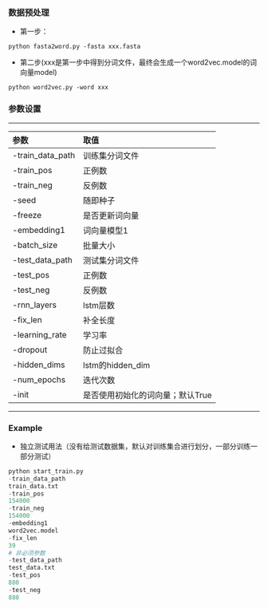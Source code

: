 ### 数据预处理
* 第一步：
```
python fasta2word.py -fasta xxx.fasta
```
* 第二步(xxx是第一步中得到分词文件，最终会生成一个word2vec.model的词向量model)
```
python word2vec.py -word xxx
```


### 参数设置
*********
|参数|取值|
|:-|:-|  
|-train_data_path|训练集分词文件|    
-train_pos|    	正例数  
-train_neg|       	反例数  
-seed     |    随即种子
-freeze     |     是否更新词向量
-embedding1      |  词向量模型1
-batch_size|    批量大小 
-test_data_path  | 	  测试集分词文件
-test_pos   | 	正例数  
-test_neg  |		反例数  
-rnn_layers|lstm层数
-fix_len   |		补全长度
-learning_rate   |学习率
-dropout| 防止过拟合
-hidden_dims|lstm的hidden_dim
-num_epochs|迭代次数
-init|是否使用初始化的词向量；默认True
************
### Example
* 独立测试用法（没有给测试数据集，默认对训练集合进行划分，一部分训练一部分测试）
```py
python start_train.py
-train_data_path
train_data.txt
-train_pos
154000
-train_neg
154000
-embedding1
word2vec.model
-fix_len
39
# 非必须参数
-test_data_path
test_data.txt
-test_pos
880
-test_neg
880
```
